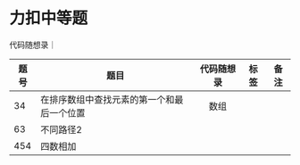 力扣中等题
===

代码随想录｜

| 题号 | 题目                                       | 代码随想录 | 标签 | 备注 |
| ---- | ------------------------------------------ | :--------: | ---- | ---- |
| 34   | 在排序数组中查找元素的第一个和最后一个位置 |    数组    |      |      |
| 63   | 不同路径2                                  |            |      |      |
| 454  | 四数相加                                   |            |      |      |

